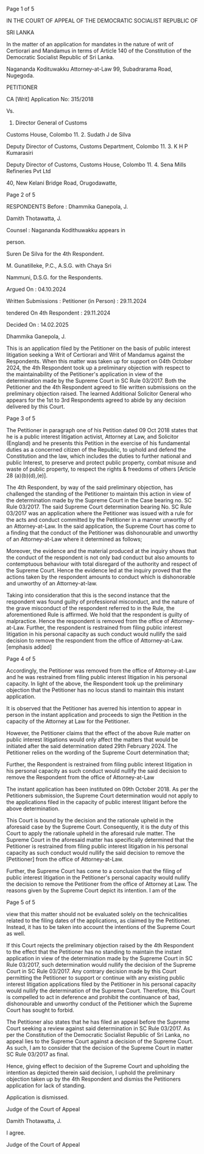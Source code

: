 Page 1 of 5

IN THE COURT OF APPEAL OF THE DEMOCRATIC SOCIALIST REPUBLIC OF

SRI LANKA

In the matter of an application for mandates in the nature of writ of Certiorari and Mandamus in terms of Article 140 of the Constitution of the Democratic Socialist Republic of Sri Lanka.

Nagananda Kodituwakku Attorney-at-Law 99, Subadrarama Road, Nugegoda.

PETITIONER

CA [Writ] Application No: 315/2018

Vs.

1. Director General of Customs

Customs House, Colombo 11. 2. Sudath J de Silva

Deputy Director of Customs, Customs Department, Colombo 11. 3. K H P Kumarasiri

Deputy Director of Customs, Customs House, Colombo 11. 4. Sena Mills Refineries Pvt Ltd

40, New Kelani Bridge Road, Orugodawatte,

Page 2 of 5

RESPONDENTS Before : Dhammika Ganepola, J.

Damith Thotawatta, J.

Counsel : Nagananda Kodithuwakku appears in

person.

Suren De Silva for the 4th Respondent.

M. Gunatilleke, P.C., A.S.G. with Chaya Sri

Nammuni, D.S.G. for the Respondents.

Argued On : 04.10.2024

Written Submissions : Petitioner (in Person) : 29.11.2024

tendered On 4th Respondent : 29.11.2024

Decided On : 14.02.2025

Dhammika Ganepola, J.

This is an application filed by the Petitioner on the basis of public interest litigation seeking a Writ of Certiorari and Writ of Mandamus against the Respondents. When this matter was taken up for support on 04th October 2024, the 4th Respondent took up a preliminary objection with respect to the maintainability of the Petitioner's application in view of the determination made by the Supreme Court in SC Rule 03/2017. Both the Petitioner and the 4th Respondent agreed to file written submissions on the preliminary objection raised. The learned Additional Solicitor General who appears for the 1st to 3rd Respondents agreed to abide by any decision delivered by this Court.

Page 3 of 5

The Petitioner in paragraph one of his Petition dated 09 Oct 2018 states that he is a public interest litigation activist, Attorney at Law, and Solicitor (England) and he presents this Petition in the exercise of his fundamental duties as a concerned citizen of the Republic, to uphold and defend the Constitution and the law, which includes the duties to further national and public Interest, to preserve and protect public property, combat misuse and waste of public property, to respect the rights & freedoms of others [Article 28 (a)(b)(d),(e)].

The 4th Respondent, by way of the said preliminary objection, has challenged the standing of the Petitioner to maintain this action in view of the determination made by the Supreme Court in the Case bearing no. SC Rule 03/2017. The said Supreme Court determination bearing No. SC Rule 03/2017 was an application where the Petitioner was issued with a rule for the acts and conduct committed by the Petitioner in a manner unworthy of an Attorney-at-Law. In the said application, the Supreme Court has come to a finding that the conduct of the Petitioner was dishonourable and unworthy of an Attorney-at-Law where it determined as follows;

Moreover, the evidence and the material produced at the inquiry shows that the conduct of the respondent is not only bad conduct but also amounts to contemptuous behaviour with total disregard of the authority and respect of the Supreme Court. Hence the evidence led at the inquiry proved that the actions taken by the respondent amounts to conduct which is dishonorable and unworthy of an Attorney-at-law.

Taking into consideration that this is the second instance that the respondent was found guilty of professional misconduct, and the nature of the grave misconduct of the respondent referred to in the Rule, the aforementioned Rule is affirmed. We hold that the respondent is guilty of malpractice. Hence the respondent is removed from the office of Attorney-at-Law. Further, the respondent is restrained from filing public interest litigation in his personal capacity as such conduct would nullify the said decision to remove the respondent from the office of Attorney-at-Law.[emphasis added]

Page 4 of 5

Accordingly, the Petitioner was removed from the office of Attorney-at-Law and he was restrained from filing public interest litigation in his personal capacity. In light of the above, the Respondent took up the preliminary objection that the Petitioner has no locus standi to maintain this instant application.

It is observed that the Petitioner has averred his intention to appear in person in the instant application and proceeds to sign the Petition in the capacity of the Attorney at Law for the Petitioner.

However, the Petitioner claims that the effect of the above Rule matter on public interest litigations would only affect the matters that would be initiated after the said determination dated 29th February 2024. The Petitioner relies on the wording of the Supreme Court determination that;

Further, the Respondent is restrained from filing public interest litigation in his personal capacity as such conduct would nullify the said decision to remove the Respondent from the office of Attorney-at-Law

The instant application has been instituted on 09th October 2018. As per the Petitioners submission, the Supreme Court determination would not apply to the applications filed in the capacity of public interest litigant before the above determination.

This Court is bound by the decision and the rationale upheld in the aforesaid case by the Supreme Court. Consequently, it is the duty of this Court to apply the rationale upheld in the aforesaid rule matter. The Supreme Court in the aforesaid matter has specifically determined that the Petitioner is restrained from filing public interest litigation in his personal capacity as such conduct would nullify the said decision to remove the [Petitioner] from the office of Attorney-at-Law.

Further, the Supreme Court has come to a conclusion that the filing of public interest litigation in the Petitioner's personal capacity would nullify the decision to remove the Petitioner from the office of Attorney at Law. The reasons given by the Supreme Court depict its intention. I am of the

Page 5 of 5

view that this matter should not be evaluated solely on the technicalities related to the filing dates of the applications, as claimed by the Petitioner. Instead, it has to be taken into account the intentions of the Supreme Court as well.

If this Court rejects the preliminary objection raised by the 4th Respondent to the effect that the Petitioner has no standing to maintain the instant application in view of the determination made by the Supreme Court in SC Rule 03/2017, such determination would nullify the decision of the Supreme Court in SC Rule 03/2017. Any contrary decision made by this Court permitting the Petitioner to support or continue with any existing public interest litigation applications filed by the Petitioner in his personal capacity would nullify the determination of the Supreme Court. Therefore, this Court is compelled to act in deference and prohibit the continuance of bad, dishonourable and unworthy conduct of the Petitioner which the Supreme Court has sought to forbid.

The Petitioner also states that he has filed an appeal before the Supreme Court seeking a review against said determination in SC Rule 03/2017. As per the Constitution of the Democratic Socialist Republic of Sri Lanka, no appeal lies to the Supreme Court against a decision of the Supreme Court. As such, I am to consider that the decision of the Supreme Court in matter SC Rule 03/2017 as final.

Hence, giving effect to decision of the Supreme Court and upholding the intention as depicted therein said decision, I uphold the preliminary objection taken up by the 4th Respondent and dismiss the Petitioners application for lack of standing.

Application is dismissed.

Judge of the Court of Appeal

Damith Thotawatta, J.

I agree.

Judge of the Court of Appeal